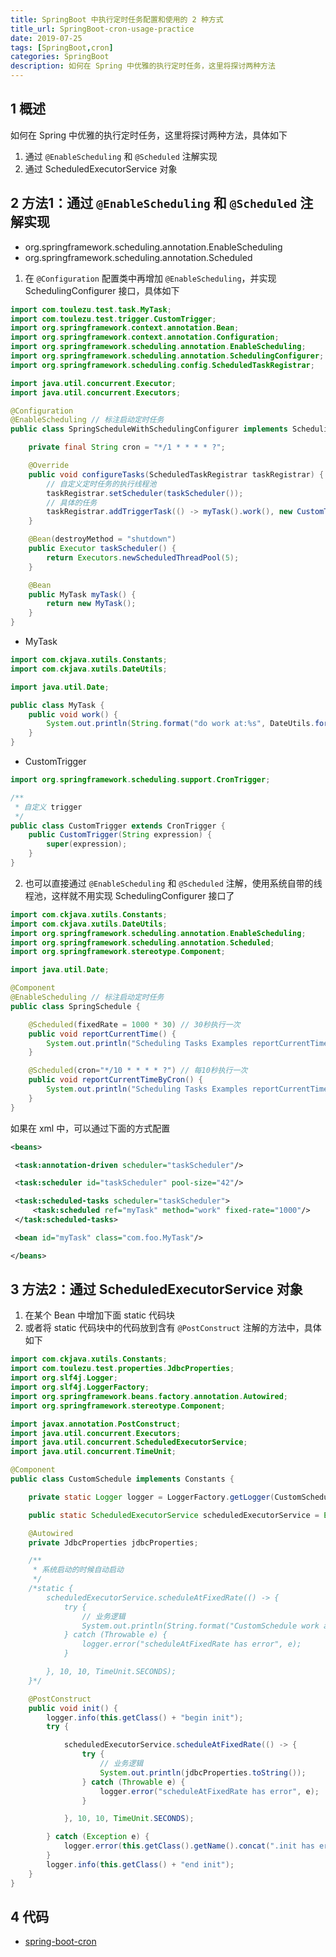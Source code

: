 ```yaml
---
title: SpringBoot 中执行定时任务配置和使用的 2 种方式
title_url: SpringBoot-cron-usage-practice
date: 2019-07-25
tags: [SpringBoot,cron]
categories: SpringBoot
description: 如何在 Spring 中优雅的执行定时任务，这里将探讨两种方法
---
```


## 1 概述

如何在 Spring 中优雅的执行定时任务，这里将探讨两种方法，具体如下

1. 通过 `@EnableScheduling` 和 `@Scheduled` 注解实现
2. 通过 ScheduledExecutorService 对象

## 2 方法1：通过 `@EnableScheduling` 和 `@Scheduled` 注解实现

- org.springframework.scheduling.annotation.EnableScheduling
- org.springframework.scheduling.annotation.Scheduled

1. 在 `@Configuration` 配置类中再增加 `@EnableScheduling`，并实现 SchedulingConfigurer 接口，具体如下

```java
import com.toulezu.test.task.MyTask;
import com.toulezu.test.trigger.CustomTrigger;
import org.springframework.context.annotation.Bean;
import org.springframework.context.annotation.Configuration;
import org.springframework.scheduling.annotation.EnableScheduling;
import org.springframework.scheduling.annotation.SchedulingConfigurer;
import org.springframework.scheduling.config.ScheduledTaskRegistrar;

import java.util.concurrent.Executor;
import java.util.concurrent.Executors;

@Configuration
@EnableScheduling // 标注启动定时任务
public class SpringScheduleWithSchedulingConfigurer implements SchedulingConfigurer {

	private final String cron = "*/1 * * * * ?";

	@Override
	public void configureTasks(ScheduledTaskRegistrar taskRegistrar) {
		// 自定义定时任务的执行线程池
		taskRegistrar.setScheduler(taskScheduler());
		// 具体的任务
		taskRegistrar.addTriggerTask(() -> myTask().work(), new CustomTrigger(cron));
	}

	@Bean(destroyMethod = "shutdown")
	public Executor taskScheduler() {
		return Executors.newScheduledThreadPool(5);
	}

	@Bean
	public MyTask myTask() {
		return new MyTask();
	}
}
```

- MyTask

```java
import com.ckjava.xutils.Constants;
import com.ckjava.xutils.DateUtils;

import java.util.Date;

public class MyTask {
    public void work() {
        System.out.println(String.format("do work at:%s", DateUtils.formatTime(new Date().getTime(), Constants.TIMEFORMAT.DATETIME)));
    }
}
```

- CustomTrigger

```java
import org.springframework.scheduling.support.CronTrigger;

/**
 * 自定义 trigger
 */
public class CustomTrigger extends CronTrigger {
    public CustomTrigger(String expression) {
        super(expression);
    }
}
```

2. 也可以直接通过 `@EnableScheduling` 和 `@Scheduled` 注解，使用系统自带的线程池，这样就不用实现 SchedulingConfigurer 接口了

```java
import com.ckjava.xutils.Constants;
import com.ckjava.xutils.DateUtils;
import org.springframework.scheduling.annotation.EnableScheduling;
import org.springframework.scheduling.annotation.Scheduled;
import org.springframework.stereotype.Component;

import java.util.Date;

@Component
@EnableScheduling // 标注启动定时任务
public class SpringSchedule {

	@Scheduled(fixedRate = 1000 * 30) // 30秒执行一次
	public void reportCurrentTime() {
		System.out.println("Scheduling Tasks Examples reportCurrentTime: The time is now " + DateUtils.formatTime(new Date().getTime(), Constants.TIMEFORMAT.DATETIME));
	}

	@Scheduled(cron="*/10 * * * * ?") // 每10秒执行一次
	public void reportCurrentTimeByCron() {
		System.out.println("Scheduling Tasks Examples reportCurrentTimeByCron: The time is now " + DateUtils.formatTime(new Date().getTime(), Constants.TIMEFORMAT.DATETIME));
	}
}
```

如果在 xml 中，可以通过下面的方式配置

```xml
<beans>

 <task:annotation-driven scheduler="taskScheduler"/>

 <task:scheduler id="taskScheduler" pool-size="42"/>

 <task:scheduled-tasks scheduler="taskScheduler">
     <task:scheduled ref="myTask" method="work" fixed-rate="1000"/>
 </task:scheduled-tasks>

 <bean id="myTask" class="com.foo.MyTask"/>

</beans>
```

## 3 方法2：通过 ScheduledExecutorService 对象

1. 在某个 Bean 中增加下面 static 代码块
2. 或者将 static 代码块中的代码放到含有 `@PostConstruct` 注解的方法中，具体如下

```java
import com.ckjava.xutils.Constants;
import com.toulezu.test.properties.JdbcProperties;
import org.slf4j.Logger;
import org.slf4j.LoggerFactory;
import org.springframework.beans.factory.annotation.Autowired;
import org.springframework.stereotype.Component;

import javax.annotation.PostConstruct;
import java.util.concurrent.Executors;
import java.util.concurrent.ScheduledExecutorService;
import java.util.concurrent.TimeUnit;

@Component
public class CustomSchedule implements Constants {

    private static Logger logger = LoggerFactory.getLogger(CustomSchedule.class);

    public static ScheduledExecutorService scheduledExecutorService = Executors.newScheduledThreadPool(1);

    @Autowired
    private JdbcProperties jdbcProperties;

    /**
     * 系统启动的时候自动启动
     */
    /*static {
        scheduledExecutorService.scheduleAtFixedRate(() -> {
            try {
                // 业务逻辑
                System.out.println(String.format("CustomSchedule work at:%s", DateUtils.formatTime(new Date().getTime(), Constants.TIMEFORMAT.DATETIME)));
            } catch (Throwable e) {
                logger.error("scheduleAtFixedRate has error", e);
            }

        }, 10, 10, TimeUnit.SECONDS);
    }*/

    @PostConstruct
    public void init() {
        logger.info(this.getClass() + "begin init");
        try {

            scheduledExecutorService.scheduleAtFixedRate(() -> {
                try {
                    // 业务逻辑
                    System.out.println(jdbcProperties.toString());
                } catch (Throwable e) {
                    logger.error("scheduleAtFixedRate has error", e);
                }

            }, 10, 10, TimeUnit.SECONDS);

        } catch (Exception e) {
            logger.error(this.getClass().getName().concat(".init has error"), e);
        }
        logger.info(this.getClass() + "end init");
    }
}
```

## 4 代码

- [spring-boot-cron](https://gitee.com/toulezucom/spring-boot-learning/tree/master/spring-boot-cron)